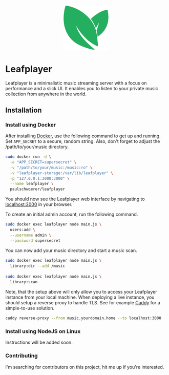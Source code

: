<p align="center"><img width="140"src="logo.png"></p>

# Leafplayer

Leafplayer is a minimalistic music streaming server with a focus on performance and a slick UI. It enables you to listen to your private music collection from anywhere in the world.

## Installation
### Install using Docker

After installing [Docker](https://docs.docker.com/get-docker/), use the following command to get up and running. Set `APP_SECRET` to a secure, random string. Also, don't forget to adjust the /path/to/your/music directory.

```sh
sudo docker run -d \
  -e "APP_SECRET=supersecret" \
  -v "/path/to/your/music:/music:ro" \
  -v "leafplayer-storage:/var/lib/leafplayer" \
  -p "127.0.0.1:3000:3000" \
  --name leafplayer \
  paulschwoerer/leafplayer
```

You should now see the Leafplayer web interface by navigating to [localhost:3000](http://localhost:3000) in your browser.

To create an initial admin account, run the following command.

```sh
sudo docker exec leafplayer node main.js \
  users:add \
  --username admin \
  --password supersecret
```

You can now add your music directory and start a music scan.

```sh
sudo docker exec leafplayer node main.js \
  library:dir --add /music

sudo docker exec leafplayer node main.js \
  library:scan
```

Note, that the setup above will only allow you to access your Leafplayer instance from your local machine. When deploying a live instance, you should setup a reverse proxy to handle TLS. See for example [Caddy](https://caddyserver.com/) for a simple-to-use solution.

```sh
caddy reverse-proxy --from music.yourdomain.home --to localhost:3000
```

### Install using NodeJS on Linux

Instructions will be added soon.

### Contributing

I'm searching for contributors on this project, hit me up if you're interested.
